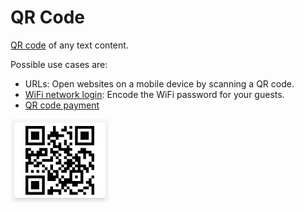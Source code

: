 # QR Code

[QR code](https://en.wikipedia.org/wiki/QR_code) of any text content.

Possible use cases are:

- URLs: Open websites on a mobile device by scanning a QR code.
- [WiFi network login](https://qifi.org/): Encode the WiFi password for your guests.
- [QR code payment](https://en.wikipedia.org/wiki/QR_code_payment)

![](./img/qr-code.png)

